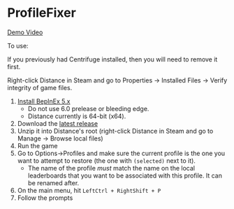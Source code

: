 # ProfileFixer
[Demo Video](https://www.youtube.com/watch?v=eVIaBdvYFfE)

To use:

If you previously had Centrifuge installed, then you will need to remove it first.

Right-click Distance in Steam and go to Properties -> Installed Files -> Verify integrity of game files.

1. [Install BepInEx 5.x](https://docs.bepinex.dev/articles/user_guide/installation/index.html)
    * Do not use 6.0 prelease or bleeding edge.
	* Distance currently is 64-bit (x64).
2. Download the [latest release](https://github.com/Californ1a/ProfileFixer/releases/latest)
3. Unzip it into Distance's root (right-click Distance in Steam and go to Manage -> Browse local files)
4. Run the game
5. Go to Options->Profiles and make sure the current profile is the one you want to attempt to restore (the one with `(selected)` next to it).
    * The name of the profile *must* match the name on the local leaderboards that you want to be associated with this profile. It can be renamed after.
7. On the main menu, hit `LeftCtrl + RightShift + P`
8. Follow the prompts
